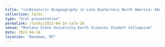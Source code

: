 ```yaml
---
title: "<i>Bison</i> Biogeography in Late Quaternary North America: Abundance, Distribution, and Climate"
collection: talks
type: "Oral presentation"
permalink: /talks/2022-04-14-talk-10
venue: "Montana State University Earth Sciences Student Colloquium"
date: 2022-04-14
location: "Bozeman, MT"
---
```

